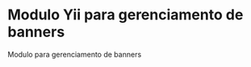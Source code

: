 Modulo Yii para gerenciamento de banners
===================================

Modulo para gerenciamento de banners
